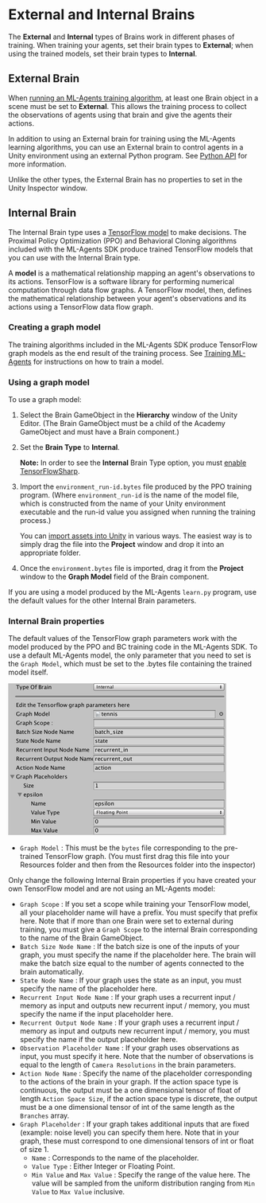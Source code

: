 # External and Internal Brains

The **External** and **Internal** types of Brains work in different phases of training. When training your agents, set their brain types to **External**; when using the trained models, set their brain types to **Internal**.

## External Brain

When [running an ML-Agents training algorithm](Training-ML-Agents.md), at least one Brain object in a scene must be set to **External**. This allows the training process to collect the observations of agents using that brain and give the agents their actions.

In addition to using an External brain for training using the ML-Agents learning algorithms, you can use an External brain to control agents in a Unity environment using an external Python program. See [Python API](Python-API.md) for more information.

Unlike the other types, the External Brain has no properties to set in the Unity Inspector window.

## Internal Brain

The Internal Brain type uses a [TensorFlow model](https://www.tensorflow.org/get_started/get_started_for_beginners#models_and_training) to make decisions. The Proximal Policy Optimization (PPO) and Behavioral Cloning algorithms included with the ML-Agents SDK produce trained TensorFlow models that you can use with the Internal Brain type.

A __model__ is a mathematical relationship mapping an agent's observations to its actions. TensorFlow is a software library for performing numerical computation through data flow graphs. A TensorFlow model, then, defines the mathematical relationship between your agent's observations and its actions using a TensorFlow data flow graph. 

### Creating a graph model

The training algorithms included in the ML-Agents SDK produce TensorFlow graph models as the end result of the training process. See [Training ML-Agents](Training-ML-Agents.md) for instructions on how to train a model.

### Using a graph model

To use a graph model:

1. Select the Brain GameObject in the **Hierarchy** window of the Unity Editor. (The Brain GameObject must be a child of the Academy GameObject and must have a Brain component.)
2. Set the **Brain Type** to **Internal**.

    **Note:** In order to see the **Internal** Brain Type option, you must [enable TensorFlowSharp](Using-TensorFlow-Sharp-in-Unity.md).  

3. Import the `environment_run-id.bytes` file produced by the PPO training program. (Where `environment_run-id` is the name of the model file, which is constructed from the name of your Unity environment executable and the run-id value you assigned when running the training process.)

    You can [import assets into Unity](https://docs.unity3d.com/Manual/ImportingAssets.html) in various ways. The easiest way is to simply drag the file into the **Project** window and drop it into an appropriate folder.
    
4. Once the `environment.bytes` file is imported, drag it from the **Project** window to the **Graph Model** field of the Brain component.

If you are using a model produced by the ML-Agents `learn.py` program, use the default values for the other Internal Brain parameters.

### Internal Brain properties

The default values of the TensorFlow graph parameters work with the model produced by the PPO and BC training code in the ML-Agents SDK. To use a default ML-Agents model, the only parameter that you need to set is the `Graph Model`, which must be set to the .bytes file containing the trained model itself. 

![Internal Brain Inspector](images/internal_brain.png)


   *  `Graph Model` : This must be the `bytes` file corresponding to the pre-trained TensorFlow graph. (You must first drag this file into your Resources folder and then from the Resources folder into the inspector)

Only change the following Internal Brain properties if you have created your own TensorFlow model and are not using an ML-Agents model:

   *  `Graph Scope` : If you set a scope while training your TensorFlow model, all your placeholder name will have a prefix. You must specify that prefix here. Note that if more than one Brain were set to external during training, you must give a `Graph Scope` to the internal Brain corresponding to the name of the Brain GameObject.
   *  `Batch Size Node Name` : If the batch size is one of the inputs of your graph, you must specify the name if the placeholder here. The brain will make the batch size equal to the number of agents connected to the brain automatically.
   *  `State Node Name` : If your graph uses the state as an input, you must specify the name of the placeholder here.
   *  `Recurrent Input Node Name` : If your graph uses a recurrent input / memory as input and outputs new recurrent input / memory, you must specify the name if the input placeholder here.
   *  `Recurrent Output Node Name` : If your graph uses a recurrent input / memory as input and outputs new recurrent input / memory, you must specify the name if the output placeholder here.
   * `Observation Placeholder Name` : If your graph uses observations as input, you must specify it here. Note that the number of observations is equal to the length of `Camera Resolutions` in the brain parameters.
   * `Action Node Name` : Specify the name of the placeholder corresponding to the actions of the brain in your graph. If the action space type is continuous, the output must be a one dimensional tensor of float of length `Action Space Size`, if the action space type is discrete, the output must be a one dimensional tensor of int of the same length as the `Branches` array.
   * `Graph Placeholder` : If your graph takes additional inputs that are fixed (example: noise level) you can specify them here. Note that in your graph, these must correspond to one dimensional tensors of int or float of size 1.
     * `Name` : Corresponds to the name of the placeholder.
     * `Value Type` : Either Integer or Floating Point.
     * `Min Value` and `Max Value` : Specify the range of the value here. The value will be sampled from the uniform distribution ranging from `Min Value` to `Max Value` inclusive.

